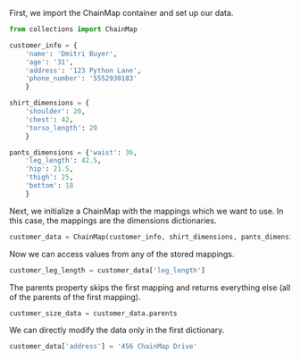First, we import the ChainMap container and set up our data.

```py
from collections import ChainMap

customer_info = {
    'name': 'Dmitri Buyer', 
    'age': '31', 
    'address': '123 Python Lane', 
    'phone_number': '5552930183'
    }

shirt_dimensions = {
    'shoulder': 20, 
    'chest': 42, 
    'torso_length': 29
    }

pants_dimensions = {'waist': 36, 
    'leg_length': 42.5, 
    'hip': 21.5, 
    'thigh': 25, 
    'bottom': 18
    }
```

Next, we initialize a ChainMap with the mappings which we want to use. In this case, the mappings are the dimensions dictionaries.

```py
customer_data = ChainMap(customer_info, shirt_dimensions, pants_dimensions)
```

Now we can access values from any of the stored mappings.

```py
customer_leg_length = customer_data['leg_length']
```


The parents property skips the first mapping and returns everything else (all of the parents of the first mapping).
```py
customer_size_data = customer_data.parents
```

We can directly modify the data only in the first dictionary.

```py
customer_data['address'] = '456 ChainMap Drive'
```